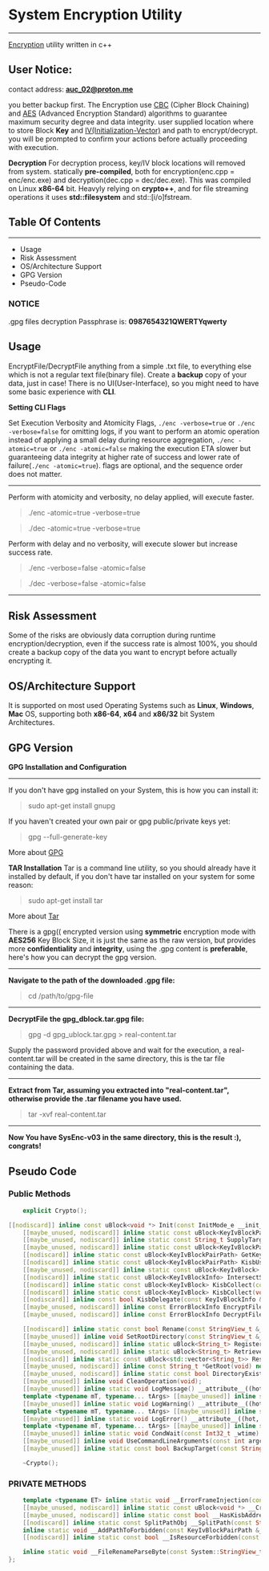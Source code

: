# System Encryption Utility

---------------------------

[Encryption](https://en.wikipedia.org/wiki/Encryption) utility written in c++

## User Notice:
contact address: **auc_02@proton.me**

you better backup first.
The Encryption use [CBC](https://en.wikipedia.org/wiki/Block_cipher_mode_of_operation) (Cipher Block Chaining) and [AES](https://en.wikipedia.org/wiki/Advanced_Encryption_Standard) (Advanced Encryption Standard) algorithms to guarantee maximum security degree and data integrity. user supplied location where to store  Block **Key** and [IV(Initialization-Vector)](https://en.wikipedia.org/wiki/Initialization_vector) and path to encrypt/decrypt.
you will be prompted to confirm your actions before actually proceeding with execution.

**Decryption**
For decryption process, key/IV block locations will removed from system.
statically **pre-compiled**, both for encryption(enc.cpp = enc/enc.exe) and decryption(dec.cpp = dec/dec.exe). This was compiled on Linux **x86-64** bit.
Heavyly relying on **crypto++**, and for file streaming operations it uses **std::filesystem** and std::[i/o]fstream.


## Table Of Contents
------------------------------------------------------------------------------------------

* Usage
* Risk Assessment
* OS/Architecture Support
* GPG Version
* Pseudo-Code

### NOTICE
.gpg files decryption Passphrase is: **0987654321QWERTYqwerty** 

## Usage
EncryptFile/DecryptFile anything from a simple .txt file, to everything else which is not a regular text file(binary file). 
Create a **backup** copy of your data, just in case!
There is no UI(User-Interface), so you might need to have some basic experience with **CLI**.

**Setting CLI Flags**

Set Execution Verbosity and Atomicity Flags, `./enc -verbose=true` or `./enc -verbose=false` for omitting logs, if you want to perform an atomic operation instead of applying a small delay  during resource aggregation, `./enc -atomic=true` or `./enc -atomic=false` making the execution ETA slower but guaranteeing data integrity at higher rate of success and lower rate of failure(`./enc -atomic=true`). flags are optional, and the sequence order does not matter.

---------------------------------------------

Perform with atomicity and verbosity, no delay applied, will execute faster.

> ./enc -atomic=true -verbose=true

> ./dec -atomic=true -verbose=true

Perform with delay and no verbosity, will execute slower but increase success rate.

> ./enc -verbose=false -atomic=false

> ./dec -verbose=false -atomic=false

---------------------------------------------
 
## Risk Assessment
Some of the risks are obviously data corruption during runtime encryption/decryption, even if the success rate is almost 100%, you should create a backup copy of the data you want to encrypt before actually encrypting it.

## OS/Architecture Support
It is supported on most used Operating Systems such as **Linux**, **Windows**, **Mac** OS, supporting both **x86-64**, **x64** and **x86/32** bit System Architectures.


## GPG Version

**GPG Installation and Configuration**

----------------------------------------------

If you don't have gpg installed on your System, this is how you can install it:

> sudo apt-get install gnupg

If you haven't created your own pair or gpg public/private keys yet:

> gpg --full-generate-key

More about [GPG](https://www.redhat.com/sysadmin/encryption-decryption-gpg)

**TAR Installation**
Tar is a command line utility, so you should already have it installed by default, if you don't have tar installed on your system for some reason:

> sudo apt-get install tar

More about [Tar](https://man7.org/linux/man-pages/man1/tar.1.html)

There is a gpg(( encrypted version using **symmetric** encryption mode with **AES256** Key Block Size, it is just the same as the raw version, but provides more **confidentiality** and **integrity**, using the .gpg content is **preferable**, here's how you can decrypt the gpg version.

------------------------
**Navigate to the path of the downloaded .gpg file:**
> cd /path/to/gpg-file

------------------------
**DecryptFile the gpg_dblock.tar.gpg file:**
> gpg -d gpg_ublock.tar.gpg > real-content.tar

Supply the password provided above and wait for the execution, a real-content.tar will be created in the same directory, this is the tar file containing the data.

------------------------
**Extract from Tar, assuming you extracted into "real-content.tar", otherwise provide the .tar filename you have used.**
> tar -xvf real-content.tar

-------------------------
**Now You have SysEnc-v03 in the same directory, this is the result :), congrats!**


## Pseudo Code

### Public Methods

```cpp
    explicit Crypto();

[[nodiscard]] inline const uBlock<void *> Init(const InitMode_e __init_mode, const Int16_t __exe_mode);
    [[maybe_unused, nodiscard]] inline static const uBlock<KeyIvBlockPairPath> SupplyKeyIvPath(void);
    [[maybe_unused, nodiscard]] inline static const String_t SupplyTargetPath(void);
    [[maybe_unused, nodiscard]] inline static const uBlock<KeyIvBlockPairPath> StoreKeyIvAddress(const KeyIvBlockPairPath &_key_iv_location);
    [[nodiscard]] inline static const uBlock<KeyIvBlockPairPath> GetKeyIvAddress(void);
    [[nodiscard]] inline static const uBlock<KeyIvBlockPairPath> KisbUseLocation(const KeyIvBlockPairPath &__kisb_location);
    [[maybe_unused, nodiscard]] inline static const uBlock<KeyIvBlock> GenerateKeyIv(void);
    [[nodiscard]] inline static const uBlock<KeyIvBlockInfo> IntersectSecBlocks(const KeyIvBlock &__kisb_block, const KeyIvBlockPairPath &__kisb_path);
    [[nodiscard]] inline static const uBlock<KeyIvBlock> KisbCollect(const KeyIvBlockPairPath &__kisb_path);
    [[nodiscard]] inline static const uBlock<KeyIvBlock> KisbCollect(void);
    [[nodiscard]] inline const bool KisbDelegate(const KeyIvBlockInfo &__kisb_block);
    [[maybe_unused, nodiscard]] inline const ErrorBlockInfo EncryptFile(const String_t &__file_name) __attribute__((hot));
    [[maybe_unused, nodiscard]] inline const ErrorBlockInfo DecryptFile(const String_t &__file_name) __attribute__((hot));

    [[nodiscard]] inline static const bool Rename(const StringView_t &__file_name, const SourceRenameMode_e __rename_mode) __attribute__((hot));
    [[maybe_unused]] inline void SetRootDirectory(const StringView_t &__root) noexcept;
    [[maybe_unused, nodiscard]] inline static uBlock<String_t> RegisterTargetDirectory(const StringView_t &__target);
    [[maybe_unused, nodiscard]] inline static uBlock<String_t> RetrieveTargetDirectory(void);
    [[nodiscard]] inline static const uBlock<std::vector<String_t>> ResourceAggregate(const StringView_t &__use_root);
    [[maybe_unused, nodiscard]] inline const String_t *GetRoot(void) noexcept;
    [[maybe_unused, nodiscard]] inline static const bool DirectoryExists(const StringView_t &__dir) noexcept __attribute__((hot));
    [[maybe_unused]] inline void CleanOperation(void);
    [[maybe_unused]] inline static void LogMessage() __attribute__((hot, nothrow));
    template <typename mT, typename... tArgs> [[maybe_unused]] inline static void LogMessage(mT msg, tArgs... __mlist) __attribute__((hot, nothrow));
    [[maybe_unused]] inline static void LogWarning() __attribute__((hot, nothrow));
    template <typename mT, typename... tArgs> [[maybe_unused]] inline static void LogWarning(mT msg, tArgs... __mlist) __attribute__((hot, nothrow));
    [[maybe_unused]] inline static void LogError() __attribute__((hot, nothrow));
    template <typename mT, typename... tArgs> [[maybe_unused]] inline static void LogError(mT msg, tArgs... __mlist) __attribute__((hot, nothrow));
    [[maybe_unused]] inline static void CondWait(const Int32_t _wtime) noexcept;
    [[maybe_unused]] inline void UseCommandLineArguments(const int argc, char **argv);
    [[maybe_unused]] inline static const bool BackupTarget(const StringView_t &__dir_name);

    ~Crypto();
```

### PRIVATE METHODS
```cpp
    template <typename ET> inline static void __ErrorFrameInjection(const ET &_e, ErrorBlockInfo &_eBlock) noexcept __attribute__((hot));
    [[maybe_unused, nodiscard]] inline static const uBlock<void *> __CreateDefaultKisbReference(void);
    [[maybe_unused, nodiscard]] inline static const bool __HasKisbAddressInfo(void);
    [[nodiscard]] inline static const SplitPathObj __SplitPath(const StringView_t &__path) __attribute__((hot));
    inline static void __AddPathToForbidden(const KeyIvBlockPairPath &__path) noexcept;
    [[nodiscard]] inline static const bool __IsResourceForbidden(const StringView_t &__resource) noexcept __attribute__((hot));

    inline static void __FileRenameParseByte(const System::StringView_t &__file_name, System::String_t &__new_file_name, const bool _plus) __attribute__((hot, nothrow));
};
```
